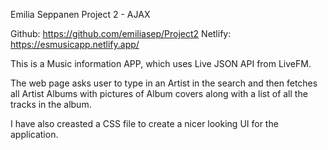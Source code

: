Emilia Seppanen 
Project 2 - AJAX

Github: https://github.com/emiliasep/Project2
Netlify: https://esmusicapp.netlify.app/

This is a Music information APP, which uses Live JSON API from LiveFM.

The web page asks user to type in an Artist in the search and then fetches all Artist Albums with pictures of Album covers along with a list of all the tracks in the album.

I have also creasted a CSS file to create a nicer looking UI for the application.
